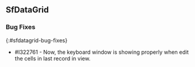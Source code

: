 ## SfDataGrid

### Bug Fixes
{:#sfdatagrid-bug-fixes}

* \#I322761 - Now, the keyboard window is showing properly when edit the cells in last record in view.